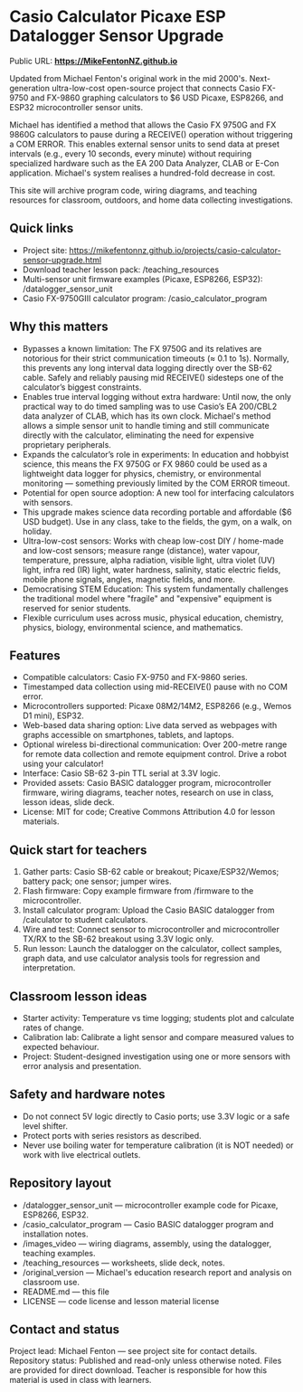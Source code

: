 # Casio Calculator Picaxe ESP Datalogger Sensor Upgrade

Public URL: **https://MikeFentonNZ.github.io**



Updated from Michael Fenton's original work in the mid 2000's. Next-generation ultra-low-cost open-source project that connects Casio FX-9750 and FX-9860 graphing calculators to $6 USD Picaxe, ESP8266, and ESP32 microcontroller sensor units.



Michael has identified a method that allows the Casio FX 9750G and FX 9860G calculators to pause during a RECEIVE() operation without triggering a COM ERROR. This enables external sensor units to send data at preset intervals (e.g., every 10 seconds, every minute) without requiring specialized hardware such as the EA 200 Data Analyzer, CLAB or E-Con application. Michael's system realises a hundred-fold decrease in cost.



This site will archive program code, wiring diagrams, and teaching resources for classroom, outdoors, and home data collecting investigations.

## Quick links

* Project site: https://mikefentonnz.github.io/projects/casio-calculator-sensor-upgrade.html
* Download teacher lesson pack: /teaching\_resources
* Multi-sensor unit firmware examples (Picaxe, ESP8266, ESP32): /datalogger\_sensor\_unit
* Casio FX-9750GIII calculator program: /casio\_calculator\_program

## Why this matters



* Bypasses a known limitation: The FX 9750G and its relatives are notorious for their strict communication timeouts (≈ 0.1 to 1s). Normally, this prevents any long interval data logging directly over the SB-62 cable. Safely and reliably pausing mid RECEIVE() sidesteps one of the calculator’s biggest constraints.
* Enables true interval logging without extra hardware: Until now, the only practical way to do timed sampling was to use Casio’s EA 200/CBL2 data analyzer of CLAB, which has its own clock. Michael's  method allows a simple sensor unit to handle timing and still communicate directly with the calculator, eliminating the need for expensive proprietary peripherals.
* Expands the calculator’s role in experiments: In education and hobbyist science, this means the FX 9750G or FX 9860 could be used as a lightweight data logger for physics, chemistry, or environmental monitoring — something previously limited by the COM ERROR timeout.
* Potential for open source adoption: A new tool for interfacing calculators with sensors.
* This upgrade makes science data recording portable and affordable ($6 USD budget). Use in any class, take to the fields, the gym, on a walk, on holiday.
* Ultra-low-cost sensors: Works with cheap low-cost DIY / home-made and low-cost sensors; measure range (distance), water vapour, temperature, pressure, alpha radiation, visible light, ultra violet (UV) light, infra red (IR) light, water hardness, salinity, static electric fields, mobile phone signals, angles, magnetic fields, and more.
* Democratising STEM Education: This system fundamentally challenges the traditional model where "fragile" and "expensive" equipment is reserved for senior students.
* Flexible curriculum uses across music, physical education, chemistry, physics, biology, environmental science, and mathematics.

## Features

* Compatible calculators: Casio FX-9750 and FX-9860 series.
* Timestamped data collection using mid-RECEIVE() pause with no COM error.
* Microcontrollers supported: Picaxe 08M2/14M2, ESP8266 (e.g., Wemos D1 mini), ESP32.
* Web-based data sharing option: Live data served as webpages with graphs accessible on smartphones, tablets, and laptops.
* Optional wireless bi-directional communication: Over 200-metre range for remote data collection and remote equipment control. Drive a robot using your calculator!
* Interface: Casio SB-62 3-pin TTL serial at 3.3V logic.
* Provided assets: Casio BASIC datalogger program, microcontroller firmware, wiring diagrams, teacher notes, research on use in class, lesson ideas, slide deck.
* License: MIT for code; Creative Commons Attribution 4.0 for lesson materials.

## Quick start for teachers

1. Gather parts: Casio SB-62 cable or breakout; Picaxe/ESP32/Wemos; battery pack; one sensor; jumper wires.
2. Flash firmware: Copy example firmware from /firmware to the microcontroller.
3. Install calculator program: Upload the Casio BASIC datalogger from /calculator to student calculators.
4. Wire and test: Connect sensor to microcontroller and microcontroller TX/RX to the SB-62 breakout using 3.3V logic only.
5. Run lesson: Launch the datalogger on the calculator, collect samples, graph data, and use calculator analysis tools for regression and interpretation.

## Classroom lesson ideas

* Starter activity: Temperature vs time logging; students plot and calculate rates of change.
* Calibration lab: Calibrate a light sensor and compare measured values to expected behaviour.
* Project: Student-designed investigation using one or more sensors with error analysis and presentation.

## Safety and hardware notes

* Do not connect 5V logic directly to Casio ports; use 3.3V logic or a safe level shifter.
* Protect ports with series resistors as described.
* Never use boiling water for temperature calibration (it is NOT needed) or work with live electrical outlets.

## Repository layout

* /datalogger\_sensor\_unit — microcontroller example code for Picaxe, ESP8266, ESP32.
* /casio\_calculator\_program — Casio BASIC datalogger program and installation notes.
* /images\_video — wiring diagrams, assembly, using the datalogger, teaching examples.
* /teaching\_resources — worksheets, slide deck, notes.
* /original\_version — Michael's education research report and analysis on classroom use.
* README.md — this file
* LICENSE — code license and lesson material license



## Contact and status

Project lead: Michael Fenton — see project site for contact details.  
Repository status: Published and read-only unless otherwise noted. Files are provided for direct download. Teacher is responsible for how this material is used in class with learners.

